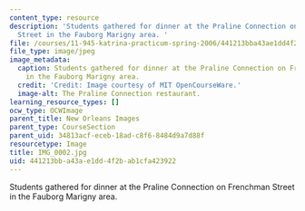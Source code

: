 ```yaml
---
content_type: resource
description: 'Students gathered for dinner at the Praline Connection on Frenchman
  Street in the Fauborg Marigny area. '
file: /courses/11-945-katrina-practicum-spring-2006/441213bba43ae1dd4f2bab1cfa423922_IMG_0002.jpg
file_type: image/jpeg
image_metadata:
  caption: Students gathered for dinner at the Praline Connection on Frenchman Street
    in the Fauborg Marigny area.
  credit: 'Credit: Image courtesy of MIT OpenCourseWare.'
  image-alt: The Praline Connection restaurant.
learning_resource_types: []
ocw_type: OCWImage
parent_title: New Orleans Images
parent_type: CourseSection
parent_uid: 34813acf-eceb-18ad-c8f6-8484d9a7d88f
resourcetype: Image
title: IMG_0002.jpg
uid: 441213bb-a43a-e1dd-4f2b-ab1cfa423922
---
```

Students gathered for dinner at the Praline Connection on Frenchman Street in the Fauborg Marigny area. 

